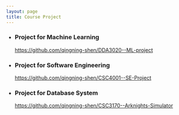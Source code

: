 ```yaml
---
layout: page
title: Course Project
---
```


- ### Project for Machine Learning

  <https://github.com/qingning-shen/DDA3020--ML-project>

- ### Project for Software Engineering

  <https://github.com/qingning-shen/CSC4001--SE-Project>

- ### Project for Database System
  <https://github.com/qingning-shen/CSC3170--Arknights-Simulator>
